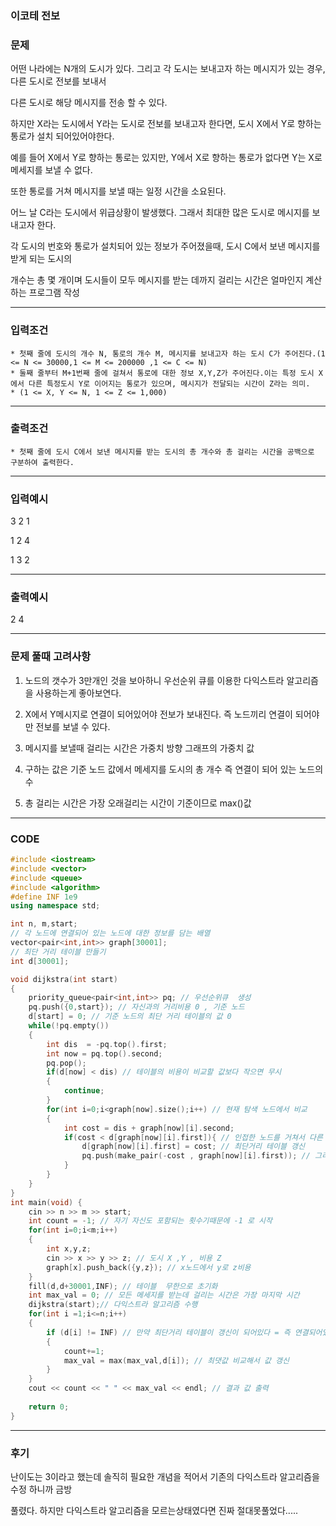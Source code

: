 ### 이코테 전보

### 문제

어떤 나라에는 N개의 도시가 있다. 그리고 각 도시는 보내고자 하는 메시지가 있는 경우, 다른 도시로 전보를 보내서

다른 도시로 해당 메시지를 전송 할 수 있다.

하지만 X라는 도시에서 Y라는 도시로 전보를 보내고자 한다면, 도시 X에서 Y로 향하는 통로가 설치 되어있어야한다.

예를 들어 X에서 Y로 향하는 통로는 있지만, Y에서 X로 향하는 통로가 없다면 Y는 X로 메세지를 보낼 수 없다.

또한 통로를 거쳐 메시지를 보낼 때는 일정 시간을 소요된다.

어느 날 C라는 도시에서 위급상황이 발생했다. 그래서 최대한 많은 도시로 메시지를 보내고자 한다.

각 도시의 번호와 통로가 설치되어 있는 정보가 주어졌을때, 도시 C에서 보낸 메시지를 받게 되는 도시의

개수는 총 몇 개이며 도시들이 모두 메시지를 받는 데까지 걸리는 시간은 얼마인지 계산하는 프로그램 작성

---------------------

### 입력조건

    * 첫째 줄에 도시의 개수 N, 통로의 개수 M, 메시지를 보내고자 하는 도시 C가 주어진다.(1 <= N <= 30000,1 <= M <= 200000 ,1 <= C <= N)
    * 둘째 줄부터 M+1번째 줄에 걸쳐서 통로에 대한 정보 X,Y,Z가 주어진다.이는 특정 도시 X에서 다른 특정도시 Y로 이어지는 통로가 있으며, 메시지가 전달되는 시간이 Z라는 의미.
    * (1 <= X, Y <= N, 1 <= Z <= 1,000)
    
----------------    
### 출력조건

    * 첫째 줄에 도시 C에서 보낸 메시지를 받는 도시의 총 개수와 총 걸리는 시간을 공백으로 구분하여 출력한다.
    
-----------------

### 입력예시

3  2  1

1  2  4

1  3  2

----------------

### 출력예시

2  4

----------------

### 문제 풀때 고려사항

1. 노드의 갯수가 3만개인 것을 보아하니 우선순위 큐를 이용한 다익스트라 알고리즘을 사용하는게 좋아보연다.

2. X에서 Y메시지로 연결이 되어있어야 전보가 보내진다. 즉 노드끼리 연결이 되어야만 전보를 보낼 수 있다.

3. 메시지를 보낼때 걸리는 시간은 가중치 방향 그래프의 가중치 값

4. 구하는 값은 기준 노드 값에서 메세지를 도시의 총 개수 즉 연결이 되어 있는 노드의 수

5. 총 걸리는 시간은 가장 오래걸리는 시간이 기준이므로 max()값

-------------------

### CODE
```C++
#include <iostream>
#include <vector>
#include <queue>
#include <algorithm>
#define INF 1e9
using namespace std;

int n, m,start;
// 각 노드에 연결되어 있는 노드에 대한 정보를 담는 배열
vector<pair<int,int>> graph[30001];
// 최단 거리 테이블 만들기
int d[30001];

void dijkstra(int start)
{
    priority_queue<pair<int,int>> pq; // 우선순위큐  생성
    pq.push({0,start}); // 자신과의 거리비용 0 , 기준 노드
    d[start] = 0; // 기준 노드의 최단 거리 테이블의 값 0
    while(!pq.empty()) 
    {
        int dis  = -pq.top().first;
        int now = pq.top().second;
        pq.pop();
        if(d[now] < dis) // 테이블의 비용이 비교할 값보다 작으면 무시
        {
            continue;
        }
        for(int i=0;i<graph[now].size();i++) // 현재 탐색 노드에서 비교
        {
            int cost = dis + graph[now][i].second;
            if(cost < d[graph[now][i].first]){ // 인접한 노드를 거쳐서 다른 노드로 이동할때 더 짧다면
                d[graph[now][i].first] = cost; // 최단거리 테이블 갱신
                pq.push(make_pair(-cost , graph[now][i].first)); // 그리고 우선순위큐에 삽입
            }
        }
    }
}
int main(void) {
    cin >> n >> m >> start;
    int count = -1; // 자기 자신도 포함되는 횟수기때문에 -1 로 시작
    for(int i=0;i<m;i++)
    {
        int x,y,z;
        cin >> x >> y >> z; // 도시 X ,Y , 비용 Z
        graph[x].push_back({y,z}); // x노드에서 y로 z비용
    }
    fill(d,d+30001,INF); // 테이블  무한으로 초기화
    int max_val = 0; // 모든 메세지를 받는데 걸리는 시간은 가장 마지막 시간
    dijkstra(start);// 다익스트라 알고리즘 수행
    for(int i =1;i<=n;i++)
    {
        if (d[i] != INF) // 만약 최단거리 테이블이 갱신이 되어있다 = 즉 연결되어있다면
        {
            count+=1; 
            max_val = max(max_val,d[i]); // 최댓값 비교해서 값 갱신
        }
    }
    cout << count << " " << max_val << endl; // 결과 값 출력
    
    return 0;
}
```
--------------

### 후기

난이도는 3이라고 했는데 솔직히 필요한 개념을 적어서 기존의 다익스트라 알고리즘을 수정 하니까 금방

풀렸다. 하지만 다익스트라 알고리즘을 모르는상태였다면 진짜 절대못풀었다.....
